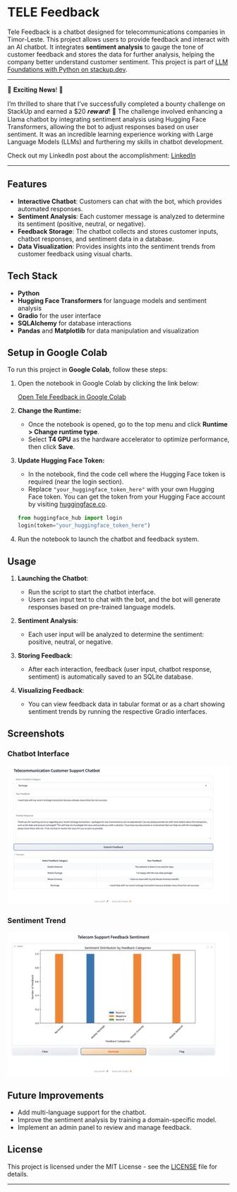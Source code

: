 # TELE Feedback

Tele Feedback is a chatbot designed for telecommunications companies in Timor-Leste. This project allows users to provide feedback and interact with an AI chatbot. It integrates **sentiment analysis** to gauge the tone of customer feedback and stores the data for further analysis, helping the company better understand customer sentiment. This project is part of [LLM Foundations with Python on stackup.dev](https://earn.stackup.dev/campaigns/llm-foundations-with-python-2162).

---

🎉 𝐄𝐱𝐜𝐢𝐭𝐢𝐧𝐠 𝐍𝐞𝐰𝐬! 🎉

I’m thrilled to share that I’ve successfully completed a bounty challenge on StackUp and earned a $20 𝒓𝒆𝒘𝒂𝒓𝒅! 💸 The challenge involved enhancing a Llama chatbot by integrating sentiment analysis using Hugging Face Transformers, allowing the bot to adjust responses based on user sentiment. It was an incredible learning experience working with Large Language Models (LLMs) and furthering my skills in chatbot development.

Check out my LinkedIn post about the accomplishment: [LinkedIn](https://www.linkedin.com/posts/ajitonelson_ai-chatbots-llms-activity-7249259914362019840-2-T-?utm_source=share&utm_medium=member_desktop)

---

## Features

- **Interactive Chatbot**: Customers can chat with the bot, which provides automated responses.
- **Sentiment Analysis**: Each customer message is analyzed to determine its sentiment (positive, neutral, or negative).
- **Feedback Storage**: The chatbot collects and stores customer inputs, chatbot responses, and sentiment data in a database.
- **Data Visualization**: Provides insights into the sentiment trends from customer feedback using visual charts.

## Tech Stack

- **Python**
- **Hugging Face Transformers** for language models and sentiment analysis
- **Gradio** for the user interface
- **SQLAlchemy** for database interactions
- **Pandas** and **Matplotlib** for data manipulation and visualization

## Setup in Google Colab

To run this project in **Google Colab**, follow these steps:

1. Open the notebook in Google Colab by clicking the link below:

   [Open Tele Feedback in Google Colab](https://colab.research.google.com/github/ajitonelsonn/TELE_Feedback/blob/main/Llama_Chatbot_with_Sentiment_Analysis_Integration_TL.ipynb)

2. **Change the Runtime:**

   - Once the notebook is opened, go to the top menu and click **Runtime > Change runtime type**.
   - Select **T4 GPU** as the hardware accelerator to optimize performance, then click **Save**.

3. **Update Hugging Face Token:**

   - In the notebook, find the code cell where the Hugging Face token is required (near the login section).
   - Replace `"your_huggingface_token_here"` with your own Hugging Face token. You can get the token from your Hugging Face account by visiting [huggingface.co](https://huggingface.co/).

   ```python
   from huggingface_hub import login
   login(token="your_huggingface_token_here")
   ```

4. Run the notebook to launch the chatbot and feedback system.

## Usage

1. **Launching the Chatbot**:

   - Run the script to start the chatbot interface.
   - Users can input text to chat with the bot, and the bot will generate responses based on pre-trained language models.

2. **Sentiment Analysis**:

   - Each user input will be analyzed to determine the sentiment: positive, neutral, or negative.

3. **Storing Feedback**:

   - After each interaction, feedback (user input, chatbot response, sentiment) is automatically saved to an SQLite database.

4. **Visualizing Feedback**:

   - You can view feedback data in tabular format or as a chart showing sentiment trends by running the respective Gradio interfaces.

## Screenshots

### Chatbot Interface

![Chatbot](./screenshots/chatbot.png)

### Sentiment Trend

![Sentiment Trend](./screenshots/sentiment_trend.png)

## Future Improvements

- Add multi-language support for the chatbot.
- Improve the sentiment analysis by training a domain-specific model.
- Implement an admin panel to review and manage feedback.

## License

This project is licensed under the MIT License - see the [LICENSE](LICENSE) file for details.

---

